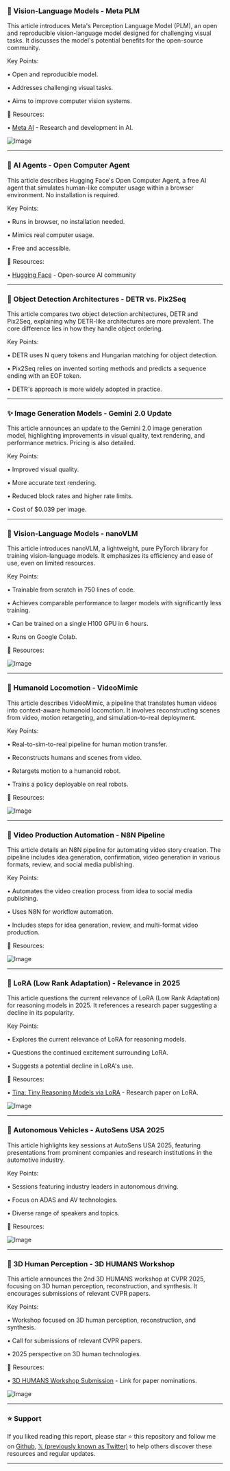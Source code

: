 ### 🤖 Vision-Language Models - Meta PLM

This article introduces Meta's Perception Language Model (PLM), an open and reproducible vision-language model designed for challenging visual tasks.  It discusses the model's potential benefits for the open-source community.

Key Points:

• Open and reproducible model.


• Addresses challenging visual tasks.


• Aims to improve computer vision systems.


🔗 Resources:

• [Meta AI](https://x.com/AIatMeta) - Research and development in AI.

![Image](https://pbs.twimg.com/amplify_video_thumb/1920144244372897792/img/i2pqVZMejFo5vFXx.jpg)


---

### 🚀 AI Agents - Open Computer Agent

This article describes Hugging Face's Open Computer Agent, a free AI agent that simulates human-like computer usage within a browser environment.  No installation is required.

Key Points:

• Runs in browser, no installation needed.


• Mimics real computer usage.


• Free and accessible.



🔗 Resources:

• [Hugging Face](https://huggingface.co/) - Open-source AI community


---

### 🤖 Object Detection Architectures - DETR vs. Pix2Seq

This article compares two object detection architectures, DETR and Pix2Seq, explaining why DETR-like architectures are more prevalent.  The core difference lies in how they handle object ordering.

Key Points:

• DETR uses N query tokens and Hungarian matching for object detection.


• Pix2Seq relies on invented sorting methods and predicts a sequence ending with an EOF token.


• DETR's approach is more widely adopted in practice.


---

### ✨ Image Generation Models - Gemini 2.0 Update

This article announces an update to the Gemini 2.0 image generation model, highlighting improvements in visual quality, text rendering, and performance metrics. Pricing is also detailed.

Key Points:

• Improved visual quality.


• More accurate text rendering.


• Reduced block rates and higher rate limits.


• Cost of $0.039 per image.



---

### 🤖 Vision-Language Models - nanoVLM

This article introduces nanoVLM, a lightweight, pure PyTorch library for training vision-language models.  It emphasizes its efficiency and ease of use, even on limited resources.

Key Points:

• Trainable from scratch in 750 lines of code.


• Achieves comparable performance to larger models with significantly less training.


• Can be trained on a single H100 GPU in 6 hours.


• Runs on Google Colab.


🔗 Resources:

![Image](https://pbs.twimg.com/media/GqRXa10XMAAAlDZ?format=jpg&name=small)


---

### 🤖 Humanoid Locomotion - VideoMimic

This article describes VideoMimic, a pipeline that translates human videos into context-aware humanoid locomotion.  It involves reconstructing scenes from video, motion retargeting, and simulation-to-real deployment.

Key Points:

• Real-to-sim-to-real pipeline for human motion transfer.


• Reconstructs humans and scenes from video.


• Retargets motion to a humanoid robot.


• Trains a policy deployable on real robots.


🔗 Resources:

![Image](https://pbs.twimg.com/amplify_video_thumb/1920176054096048128/img/iqCMr59iZBv-1efB.jpg)


---

### 🚀 Video Production Automation - N8N Pipeline

This article details an N8N pipeline for automating video story creation. The pipeline includes idea generation, confirmation, video generation in various formats, review, and social media publishing.

Key Points:

• Automates the video creation process from idea to social media publishing.


• Uses N8N for workflow automation.


• Includes steps for idea generation, review, and multi-format video production.



🔗 Resources:

![Image](https://pbs.twimg.com/media/GqXWo07bMAQouLW?format=jpg&name=small)


---

### 🤖 LoRA (Low Rank Adaptation) - Relevance in 2025

This article questions the current relevance of LoRA (Low Rank Adaptation) for reasoning models in 2025.  It references a research paper suggesting a decline in its popularity.

Key Points:

• Explores the current relevance of LoRA for reasoning models.


• Questions the continued excitement surrounding LoRA.


• Suggests a potential decline in LoRA's use.


🔗 Resources:

• [Tina: Tiny Reasoning Models via LoRA](https://arxiv.org/abs/2504.15777) - Research paper on LoRA.

![Image](https://pbs.twimg.com/media/GqWXJcDWoAAzqoa?format=jpg&name=small)


---

### 🚀 Autonomous Vehicles - AutoSens USA 2025

This article highlights key sessions at AutoSens USA 2025, featuring presentations from prominent companies and research institutions in the automotive industry.

Key Points:

• Sessions featuring industry leaders in autonomous driving.


• Focus on ADAS and AV technologies.


• Diverse range of speakers and topics.


🔗 Resources:

![Image](https://pbs.twimg.com/media/GqWY1KjXYAAwtzp?format=png&name=small)


---

### 🤖 3D Human Perception - 3D HUMANS Workshop

This article announces the 2nd 3D HUMANS workshop at CVPR 2025, focusing on 3D human perception, reconstruction, and synthesis.  It encourages submissions of relevant CVPR papers.

Key Points:

• Workshop focused on 3D human perception, reconstruction, and synthesis.


• Call for submissions of relevant CVPR papers.


• 2025 perspective on 3D human technologies.


🔗 Resources:

• [3D HUMANS Workshop Submission](http://tinyurl.com/3d-humans-2025) - Link for paper nominations.

![Image](https://pbs.twimg.com/media/GqU9TEMbAAAUx-c?format=jpg&name=small)


---

### ⭐️ Support

If you liked reading this report, please star ⭐️ this repository and follow me on [Github](https://github.com/Drix10), [𝕏 (previously known as Twitter)](https://x.com/DRIX_10_) to help others discover these resources and regular updates.

---